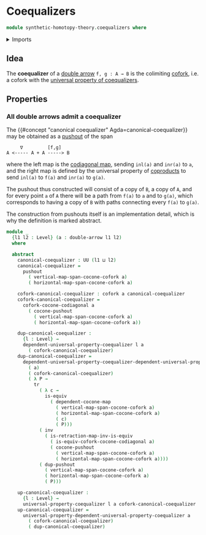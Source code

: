 # Coequalizers

```agda
module synthetic-homotopy-theory.coequalizers where
```

<details><summary>Imports</summary>

```agda
open import foundation.double-arrows
open import foundation.equivalences
open import foundation.identity-types
open import foundation.transport-along-identifications
open import foundation.universe-levels

open import synthetic-homotopy-theory.coforks
open import synthetic-homotopy-theory.dependent-cocones-under-spans
open import synthetic-homotopy-theory.dependent-universal-property-coequalizers
open import synthetic-homotopy-theory.pushouts
open import synthetic-homotopy-theory.universal-property-coequalizers
```

</details>

## Idea

The **coequalizer** of a [double arrow](foundation.double-arrows.md)
`f, g : A → B` is the colimiting [cofork](synthetic-homotopy-theory.coforks.md),
i.e. a cofork with the
[universal property of coequalizers](synthetic-homotopy-theory.universal-property-coequalizers.md).

## Properties

### All double arrows admit a coequalizer

The {{#concept "canonical coequalizer" Agda=canonical-coequalizer}} may be
obtained as a [pushout](synthetic-homotopy-theory.pushouts.md) of the span

```text
     ∇         [f,g]
A <----- A + A -----> B
```

where the left map is the
[codiagonal map](foundation.codiagonal-maps-of-types.md), sending `inl(a)` and
`inr(a)` to `a`, and the right map is defined by the universal property of
[coproducts](foundation.coproduct-types.md) to send `inl(a)` to `f(a)` and
`inr(a)` to `g(a)`.

The pushout thus constructed will consist of a copy of `B`, a copy of `A`, and
for every point `a` of `A` there will be a path from `f(a)` to `a` and to
`g(a)`, which corresponds to having a copy of `B` with paths connecting every
`f(a)` to `g(a)`.

The construction from pushouts itself is an implementation detail, which is why
the definition is marked abstract.

```agda
module _
  {l1 l2 : Level} (a : double-arrow l1 l2)
  where

  abstract
    canonical-coequalizer : UU (l1 ⊔ l2)
    canonical-coequalizer =
      pushout
        ( vertical-map-span-cocone-cofork a)
        ( horizontal-map-span-cocone-cofork a)

    cofork-canonical-coequalizer : cofork a canonical-coequalizer
    cofork-canonical-coequalizer =
      cofork-cocone-codiagonal a
        ( cocone-pushout
          ( vertical-map-span-cocone-cofork a)
          ( horizontal-map-span-cocone-cofork a))

    dup-canonical-coequalizer :
      {l : Level} →
      dependent-universal-property-coequalizer l a
        ( cofork-canonical-coequalizer)
    dup-canonical-coequalizer =
      dependent-universal-property-coequalizer-dependent-universal-property-pushout
        ( a)
        ( cofork-canonical-coequalizer)
        ( λ P →
          tr
            ( λ c →
              is-equiv
                ( dependent-cocone-map
                  ( vertical-map-span-cocone-cofork a)
                  ( horizontal-map-span-cocone-cofork a)
                  ( c)
                  ( P)))
            ( inv
              ( is-retraction-map-inv-is-equiv
                ( is-equiv-cofork-cocone-codiagonal a)
                ( cocone-pushout
                  ( vertical-map-span-cocone-cofork a)
                  ( horizontal-map-span-cocone-cofork a))))
            ( dup-pushout
              ( vertical-map-span-cocone-cofork a)
              ( horizontal-map-span-cocone-cofork a)
              ( P)))

    up-canonical-coequalizer :
      {l : Level} →
      universal-property-coequalizer l a cofork-canonical-coequalizer
    up-canonical-coequalizer =
      universal-property-dependent-universal-property-coequalizer a
        ( cofork-canonical-coequalizer)
        ( dup-canonical-coequalizer)
```
